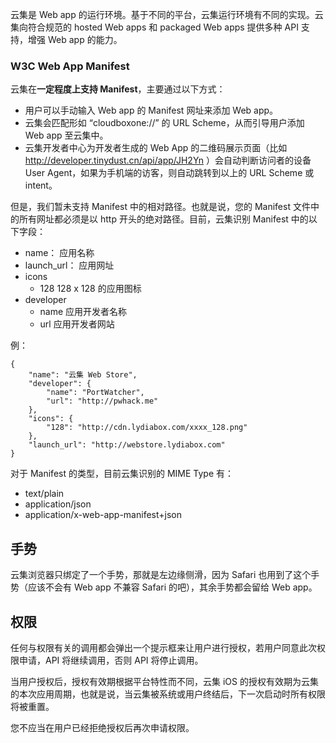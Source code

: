 云集是 Web app 的运行环境。基于不同的平台，云集运行环境有不同的实现。云集向符合规范的 hosted Web apps 和 packaged Web apps 提供多种 API 支持，增强 Web app 的能力。

### W3C Web App Manifest

云集在**一定程度上支持 Manifest**，主要通过以下方式：

* 用户可以手动输入 Web app 的 Manifest 网址来添加 Web app。
* 云集会匹配形如 “cloudboxone://” 的 URL Scheme，从而引导用户添加 Web app 至云集中。
* 云集开发者中心为开发者生成的 Web App 的二维码展示页面（比如 http://developer.tinydust.cn/api/app/JH2Yn ）会自动判断访问者的设备 User Agent，如果为手机端的访客，则自动跳转到以上的 URL Scheme 或 intent。

但是，我们暂未支持 Manifest 中的相对路径。也就是说，您的 Manifest 文件中的所有网址都必须是以 http 开头的绝对路径。目前，云集识别 Manifest 中的以下字段：

* name： 			应用名称
* launch_url： 	应用网址
* icons
	* 128			128 x 128 的应用图标
* developer
	* name			应用开发者名称
	* url			应用开发者网站

例：
```
{
	"name": "云集 Web Store",
	"developer": {
		"name": "PortWatcher",
		"url": "http://pwhack.me"
	},
	"icons": {
		"128": "http://cdn.lydiabox.com/xxxx_128.png"
	},
	"launch_url": "http://webstore.lydiabox.com"
}
```

对于 Manifest 的类型，目前云集识别的 MIME Type 有：
* text/plain
* application/json
* application/x-web-app-manifest+json

## 手势

云集浏览器只绑定了一个手势，那就是左边缘侧滑，因为 Safari 也用到了这个手势（应该不会有 Web app 不兼容 Safari 的吧），其余手势都会留给 Web app。

## 权限

任何与权限有关的调用都会弹出一个提示框来让用户进行授权，若用户同意此次权限申请，API 将继续调用，否则 API 将停止调用。

当用户授权后，授权有效期根据平台特性而不同，云集 iOS 的授权有效期为云集的本次应用周期，也就是说，当云集被系统或用户终结后，下一次启动时所有权限将被重置。

您不应当在用户已经拒绝授权后再次申请权限。
